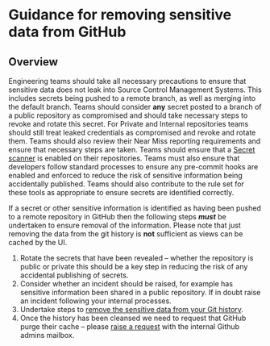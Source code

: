 # Guidance for removing sensitive data from GitHub

## Overview

Engineering teams should take all necessary precautions to ensure that sensitive data does not leak into Source Control Management Systems. This includes secrets being pushed to a remote branch, as well as merging into the default branch. Teams should consider **any** secret posted to a branch of a public repository as compromised and should take necessary steps to revoke and rotate this secret. For Private and Internal repositories teams should still treat leaked credentials as compromised and revoke and rotate them. Teams should also review their Near Miss reporting requirements and ensure that necessary steps are taken. Teams should ensure that a [Secret scanner](https://github.com/NHSDigital/software-engineering-quality-framework/tree/main/tools/nhsd-git-secrets) is enabled on their repositories. Teams must also ensure that developers follow standard processes to ensure any pre-commit hooks are enabled and enforced to reduce the risk of sensitive information being accidentally published. Teams should also contribute to the rule set for these tools as appropriate to ensure secrets are identified correctly.

If a secret or other sensitive information is identified as having been pushed to a remote repository in GitHub then the following steps ***must*** be undertaken to ensure removal of the information. Please note that just removing the data from the git history is **not** sufficient as views can be cached by the UI.

1. Rotate the secrets that have been revealed – whether the repository is public or private this should be a key step in reducing the risk of any accidental publishing of secrets.
2. Consider whether an incident should be raised, for example has sensitive information been shared in a public repository. If in doubt raise an incident following your internal processes.
3. Undertake steps to [remove the sensitive data from your Git history](https://docs.github.com/en/authentication/keeping-your-account-and-data-secure/removing-sensitive-data-from-a-repository#purging-a-file-from-your-repositorys-history).
4. Once the history has been cleansed we need to request that GitHub purge their cache – please [raise a request](https://docs.github.com/en/authentication/keeping-your-account-and-data-secure/removing-sensitive-data-from-a-repository#fully-removing-the-data-from-github) with the internal Github admins mailbox.
